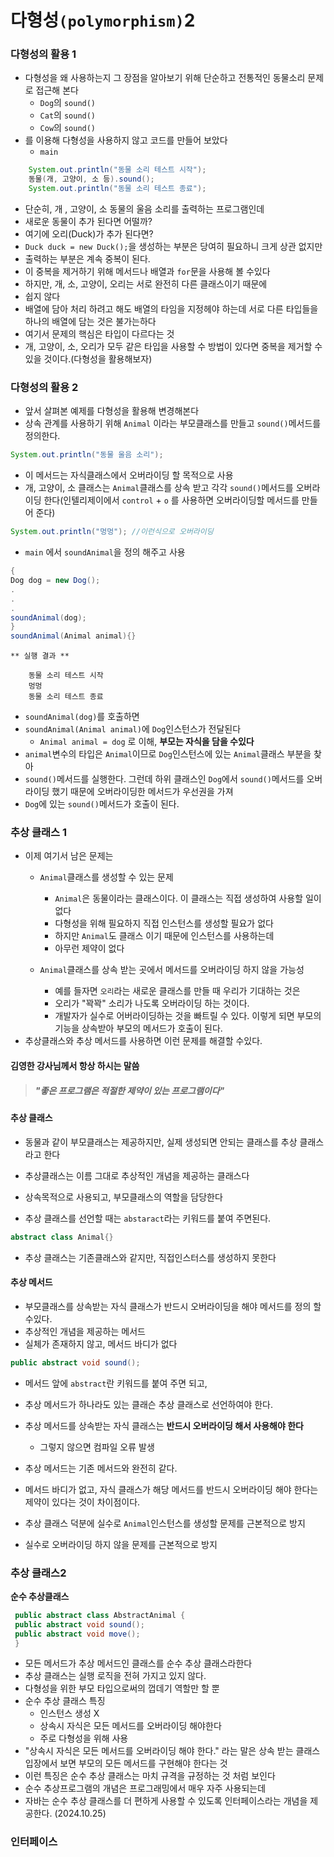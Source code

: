 # 다형성`(polymorphism)`2

### 다형성의 활용 1
 
 * 다형성을 왜 사용하는지 그 장점을 알아보기 위해 단순하고 전통적인 동물소리 문제로 접근해 본다
   * `Dog`의 `sound()` 
   * `Cat`의 `sound()` 
   * `Cow`의 `sound()` 
 * 를 이용해 다형성을 사용하지 않고 코드를 만들어 보았다
    * `main`
```java
    System.out.println("동물 소리 테스트 시작");
    동물(개, 고양이, 소 등).sound();
    System.out.println("동물 소리 테스트 종료");
```

 * 단순히, 개 , 고양이, 소 동물의 울음 소리를 출력하는 프로그램인데
 * 새로운 동물이 추가 된다면 어떨까?
 * 여기에 오리(Duck)가 추가 된다면?
 * `Duck duck = new Duck();`을 생성하는 부분은 당여히 필요하니 크게 상관 없지만
 * 출력하는 부분은 계속 중복이 된다.
 * 이 중복을 제거하기 위해 메서드나 배열과 `for`문을 사용해 볼 수있다
 * 하지만, 개, 소, 고양이, 오리는 서로 완전히 다른 클래스이기 때문에
 * 쉽지 않다
 * 배열에 담아 처리 하려고 해도 배열의 타임을 지정헤야 하는데 서로 다른 타입들을 하나의 배열에 담는 것은 불가는하다
 * 여기서 문제의 핵심은 타입이 다르다는 것
 * 개, 고양이, 소, 오리가 모두 같은 타입을 사용할 수 방법이 있다면 중복을 제거할 수 있을 것이다.(다형성을 활용해보자)

### 다형성의 활용 2

 * 앞서 살펴본 예제를 다형성을 활용해 변경해본다
 * 상속 관계를 사용하기 위해 `Animal` 이라는 부모클래스를 만들고 `sound()`메서드를 정의한다.
  ```java
  System.out.println("동물 울음 소리");
  ```
 * 이 메서드는 자식클래스에서 오버라이딩 할 목적으로 사용
 * 개, 고양이, 소 클래스는 `Animal`클래스를 상속 받고 각각 `sound()`메서드를 오버라이딩 한다(인텔리제이에서 `control` + `o` 를 사용하면 오버라이딩할 메서드를 만들어 준다)
  ```java
  System.out.println("멍멍"); //이런식으로 오버라이딩
  ```
 * `main` 에서 `soundAnimal`을 정의 해주고 사용
```java
{
Dog dog = new Dog();
.
.
.
soundAnimal(dog);
}
soundAnimal(Animal animal){}
``` 

    ** 실행 결과 **
                
        동물 소리 테스트 시작
        멍멍
        동물 소리 테스트 종료

 * `soundAnimal(dog)`를 호출하면
 * `soundAnimal(Animal animal)`에 `Dog`인스턴스가 전달된다
   * `Animal animal = dog` 로 이해, **부모는 자식을 담을 수있다**
 * `animal`변수의 타입은 `Animal`이므로 `Dog`인스턴스에 있는 `Animal`클래스 부분을 찾아 
 * `sound()`메서드를 실행한다. 그런데 하위 클래스인 `Dog`에서 `sound()`메서드를 오버라이딩 했기 때문에 오버라이딩한 메서드가 우선권을 가져
 * `Dog`에 있는 `sound()`메서드가 호출이 된다.

### 추상 클래스 1
 * 이제 여기서 남은 문제는 
   * `Animal`클래스를 생성할 수 있는 문제
     
     * `Animal`은 동물이라는 클래스이다. 이 클래스는 직접 생성하여 사용할 일이 없다
     * 다형성을 위해 필요하지 직접 인스턴스를 생성할 필요가 없다
     * 하지만 `Animal`도 클래스 이기 때문에 인스턴스를 사용하는데 
     * 아무런 제약이 없다
   
   * `Animal`클래스를 상속 받는 곳에서 메서드를 오버라이딩 하지 않을 가능성
     
     * 예를 들자면 `오리`라는 새로운 클래스를 만들 때 우리가 기대하는 것은 
     * 오리가 "꽉꽉" 소리가 나도록 오버라이딩 하는 것이다.
     * 개발자가 실수로 어버라이딩하는 것을 빠트릴 수 있다. 이렇게 되면 부모의 기능을 상속받아 부모의 메서드가 호출이 된다. 
 * 추상클래스와 추상 메서드를 사용하면 이런 문제를 해결할 수있다.

#### **김영한 강사님께서 항상 하시는 말씀**
> ##### "좋은 프로그램은 적절한 제약이 있는 프로그램이다"
 
 #### 추상 클래스
 * 동물과 같이 부모클래스는 제공하지만, 실제 생성되면 안되는 클래스를 추상 클래스 라고 한다
 * 추상클래스는 이름 그대로 추상적인 개념을 제공하는 클래스다
 * 상속목적으로 사용되고, 부모클래스의 역할을 담당한다
  
 * 추상 클래스를 선언할 때는 `abstaract`라는 키워드를 붙여 주면된다.
```java
abstract class Animal{}
```
 * 추상 클래스는 기존클래스와 같지만, 직접인스터스를 생성하지 못한다

#### 추상 메서드
 * 부모클래스를 상속받는 자식 클래스가 반드시 오버라이딩을 해야 메서드를 정의 할 수있다.
 * 추상적인 개념을 제공하는 메서드
 * 실체가 존재하지 않고, 메서드 바디가 없다
```java
public abstract void sound();
``` 
 * 메서드 앞에 `abstract`란 키워드를 붙여 주면 되고,
 * 추상 메서드가 하나라도 있는 클래슨 추상 클래스로 선언하여야 한다.
 * 추상 메서드를 상속받는 자식 클래스는 **반드시 오버라이딩 해서 사용해야 한다**
 
   * 그렇지 않으면 컴파일 오류 발생
 
 * 추상 메서드는 기존 메서드와 완전히 같다.
 * 메서드 바디가 없고, 자식 클래스가 해당 메서드를 반드시 오버라이딩 해야 한다는 제약이 있다는 것이 차이점이다. 

 * 추상 클래스 덕분에 실수로 `Animal`인스턴스를 생성할 문제를 근본적으로 방지
 * 실수로 오버라이딩 하지 않을 문제를 근본적으로 방지

### 추상 클래스2
   **순수 추상클래스**
   ```java
    public abstract class AbstractAnimal {
    public abstract void sound();
    public abstract void move();
    }
   ```
 * 모든 메서드가 추상 메서드인 클래스를 순수 추상 클래스라한다
 * 추상 클래스는 실행 로직을 전혀 가지고 있지 않다. 
 * 다형성을 위한 부모 타입으로써의 껍데기 역할만 할 뿐
 * 순수 추상 클래스 특징
   * 인스턴스 생성 X
   * 상속시 자식은 모든 메서드를 오버라이딩 해야한다
   * 주로 다형성을 위해 사용
 * "상속시 자식은 모든 메서드를 오버라이딩 해야 한다." 라는 말은 상속 받는 클래스 입장에서 보면 부모의 모든 메서드를 구현해야 한다는 것
 * 이런 특징은 순수 추상 클래스는 마치 규격을 규정하는 것 처럼 보인다
 * 순수 추상프로그램의 개념은 프로그래밍에서 매우 자주 사용되는데
 * 자바는 순수 추상 클래스를 더 편하게 사용할 수 있도록 인터페이스라는 개념을 제공한다.
  (2024.10.25)
### 인터페이스
